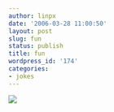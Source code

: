 ```yaml
---
author: linpx
date: '2006-03-28 11:00:50'
layout: post
slug: fun
status: publish
title: fun
wordpress_id: '174'
categories:
- jokes
---
```


![](http://static.flickr.com/48/119267035_972b51ff5b.jpg?v=0)

